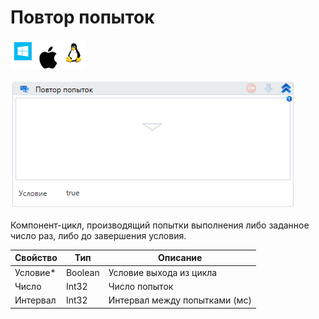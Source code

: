 # Повтор попыток

![](<../../../.gitbook/assets/image (100) (1) (1) (1) (1) (2) (45).png>)

![](<../../../.gitbook/assets/image (161).png>)

Компонент-цикл, производящий попытки выполнения либо заданное число раз, либо до завершения условия.

| Свойство  | Тип     | Описание                      |
| --------- | ------- | ----------------------------- |
| Условие\* | Boolean | Условие выхода из цикла       |
| Число     | Int32   | Число попыток                 |
| Интервал  | Int32   | Интервал между попытками (мс) |
